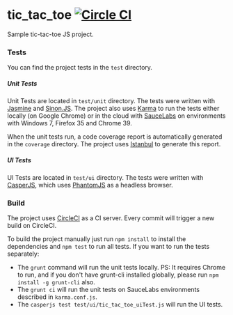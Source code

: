 # tic_tac_toe [![Circle CI](https://circleci.com/gh/stefanteixeira/tic_tac_toe.svg?style=shield)](https://circleci.com/gh/stefanteixeira/tic_tac_toe)

Sample tic-tac-toe JS project.

### Tests

You can find the project tests in the ```test``` directory.

##### Unit Tests

Unit Tests are located in ```test/unit``` directory. The tests were written with [Jasmine](http://jasmine.github.io/) and [Sinon.JS](http://sinonjs.org/). The project also uses [Karma](http://karma-runner.github.io/0.12/index.html) to run the tests either locally (on Google Chrome) or in the cloud with [SauceLabs](https://saucelabs.com/) on environments with Windows 7, Firefox 35 and Chrome 39.

When the unit tests run, a code coverage report is automatically generated in the ```coverage``` directory. The project uses [Istanbul](https://gotwarlost.github.io/istanbul/) to generate this report.

##### UI Tests

UI Tests are located in ```test/ui``` directory. The tests were written with [CasperJS](http://casperjs.org/), which uses [PhantomJS](http://phantomjs.org/) as a headless browser.

### Build

The project uses [CircleCI](https://circleci.com/) as a CI server. Every commit will trigger a new build on CircleCI.

To build the project manually just run ```npm install``` to install the dependencies and ```npm test``` to run all tests. If you want to run the tests separately:

- The ```grunt``` command will run the unit tests locally. PS: It requires Chrome to run, and if you don't have grunt-cli installed globally, please run ```npm install -g grunt-cli``` also.
- The ```grunt ci``` will run the unit tests on SauceLabs environments described in ```karma.conf.js```.
- The ```casperjs test test/ui/tic_tac_toe_uiTest.js``` will run the UI tests.


